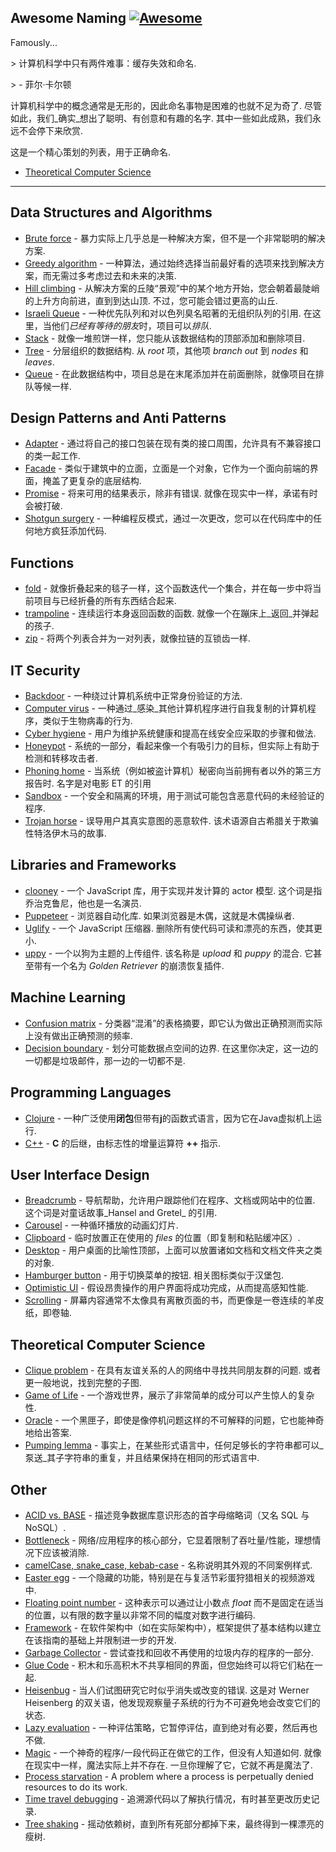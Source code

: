 <div class="github-widget" data-repo="gruhn/awesome-naming"></div>

## Awesome Naming [![Awesome](https://awesome.re/badge.svg)](https://awesome.re)

<!-- lint disable no-repeat-punctuation -->
Famously...
<!-- lint enable no-repeat-punctuation -->

&gt; 计算机科学中只有两件难事：缓存失效和命名.
> 
&gt; - 菲尔·卡尔顿

计算机科学中的概念通常是无形的，因此命名事物是困难的也就不足为奇了.
尽管如此，我们_确实_想出了聪明、有创意和有趣的名字.
其中一些如此成熟，我们永远不会停下来欣赏.

这是一个精心策划的列表，用于正确命名.


- [Theoretical Computer Science](#theoretical-computer-science) 

---

## Data Structures and Algorithms

- [Brute force](https://en.m.wikipedia.org/wiki/Brute-force_search) - 暴力实际上几乎总是一种解决方案，但不是一个非常聪明的解决方案.
- [Greedy algorithm](https://en.wikipedia.org/wiki/Greedy_algorithm) - 一种算法，通过始终选择当前最好看的选项来找到解决方案，而无需过多考虑过去和未来的决策.
- [Hill climbing](https://en.wikipedia.org/wiki/Hill_climbing)  - 从解决方案的丘陵“景观”中的某个地方开始，您会朝着最陡峭的上升方向前进，直到到达山顶. 不过，您可能会错过更高的山丘. 
- [Israeli Queue](https://rapidapi.com/blog/israeli-queues-exploring-a-bizarre-data-structure/)  - 一种优先队列和对以色列臭名昭著的无组织队列的引用. 在这里，当他们*已经有等待的朋友*时，项目可以*排队*.
- [Stack](https://en.wikipedia.org/wiki/Stack_(abstract_data_type)) - 就像一堆煎饼一样，您只能从该数据结构的顶部添加和删除项目.
- [Tree](https://en.wikipedia.org/wiki/Tree_(data_structure) ) - 分层组织的数据结构. 从 _root_ 项，其他项 _branch out_ 到 _nodes_ 和 _leaves_.
- [Queue](https://en.wikipedia.org/wiki/Queue_(abstract_data_type)) - 在此数据结构中，项目总是在末尾添加并在前面删除，就像项目在排队等候一样.

## Design Patterns and Anti Patterns

- [Adapter](https://en.wikipedia.org/wiki/Adapter_pattern) - 通过将自己的接口包装在现有类的接口周围，允许具有不兼容接口的类一起工作.
- [Facade](https://en.wikipedia.org/wiki/Facade_pattern) - 类似于建筑中的立面，立面是一个对象，它作为一个面向前端的界面，掩盖了更复杂的底层结构.
- [Promise](https://en.wikipedia.org/wiki/Futures_and_promises)  - 将来可用的结果表示，除非有错误. 就像在现实中一样，承诺有时会被打破.
- [Shotgun surgery](https://en.wikipedia.org/wiki/Shotgun_surgery) - 一种编程反模式，通过一次更改，您可以在代码库中的任何地方疯狂添加代码.

## Functions

- [fold](https://en.wikipedia.org/wiki/Fold_(higher-order_function)) - 就像折叠起来的毯子一样，这个函数迭代一个集合，并在每一步中将当前项目与已经折叠的所有东西结合起来.
- [trampoline](https://clojuredocs.org/clojure.core/trampoline)  - 连续运行本身返回函数的函数. 就像一个在蹦床上_返回_并弹起的孩子. 
- [zip](https://hackage.haskell.org/package/base-4.12.0.0/docs/Prelude.html#v:zip) - 将两个列表合并为一对列表，就像拉链的互锁齿一样.

## IT Security

- [Backdoor](https://en.wikipedia.org/wiki/Backdoor_(computing)) - 一种绕过计算机系统中正常身份验证的方法.
- [Computer virus](https://en.wikipedia.org/wiki/Computer_virus) - 一种通过_感染_其他计算机程序进行自我复制的计算机程序，类似于生物病毒的行为.
- [Cyber hygiene](https://digitalguardian.com/blog/what-cyber-hygiene-definition-cyber-hygiene-benefits-best-practices-and-more) - 用户为维护系统健康和提高在线安全应采取的步骤和做法.
- [Honeypot](https://en.wikipedia.org/wiki/Honeypot_(computing)) - 系统的一部分，看起来像一个有吸引力的目标，但实际上有助于检测和转移攻击者.
- [Phoning home](https://en.wikipedia.org/wiki/Phoning_home)  - 当系统（例如被盗计算机）秘密向当前拥有者以外的第三方报告时. 名字是对电影 ET 的引用
- [Sandbox](https://en.wikipedia.org/wiki/Sandbox_(computer_security)) - 一个安全和隔离的环境，用于测试可能包含恶意代码的未经验证的程序.
- [Trojan horse](https://en.wikipedia.org/wiki/Trojan_horse_(computing) ) - 误导用户其真实意图的恶意软件. 该术语源自古希腊关于欺骗性特洛伊木马的故事. 

## Libraries and Frameworks

- [clooney](https://github.com/GoogleChromeLabs/clooney)  - 一个 JavaScript 库，用于实现并发计算的 actor 模型. 这个词是指乔治克鲁尼，他也是一名演员.
- [Puppeteer](https://github.com/puppeteer/puppeteer)  - 浏览器自动化库. 如果浏览器是木偶，这就是木偶操纵者.
- [Uglify](https://github.com/mishoo/UglifyJS)  - 一个 JavaScript 压缩器. 删除所有使代码可读和漂亮的东西，使其更小.
- [uppy](https://github.com/transloadit/uppy)  - 一个以狗为主题的上传组件. 该名称是 _upload_ 和 _puppy_ 的混合. 它甚至带有一个名为 _Golden Retriever_ 的崩溃恢复插件.

## Machine Learning

- [Confusion matrix](https://en.wikipedia.org/wiki/Confusion_matrix) - 分类器“混淆”的表格摘要，即它认为做出正确预测而实际上没有做出正确预测的频率.
- [Decision boundary](https://en.wikipedia.org/wiki/Decision_boundary)  - 划分可能数据点空间的边界. 在这里你决定，这一边的一切都是垃圾邮件，那一边的一切都不是. 

## Programming Languages

- [Clojure](https://clojure.org/) - 一种广泛使用**闭包**但带有**j**的函数式语言，因为它在Java虚拟机上运行.
- [C++](https://en.wikipedia.org/wiki/C%2B%2B#External_links) - **C** 的后继，由标志性的增量运算符 **++** 指示.

## User Interface Design

- [Breadcrumb](https://en.wikipedia.org/wiki/Breadcrumb_(navigation) ) - 导航帮助，允许用户跟踪他们在程序、文档或网站中的位置. 这个词是对童话故事_Hansel and Gretel_ 的引用.
- [Carousel](https://www.nngroup.com/articles/designing-effective-carousels/) - 一种循环播放的动画幻灯片.
- [Clipboard](https://en.wikipedia.org/wiki/Clipboard_(computing)) - 临时放置正在使用的 _files_ 的位置（即复制和粘贴缓冲区）.
- [Desktop](https://en.wikipedia.org/wiki/Desktop_metaphor) - 用户桌面的比喻性顶部，上面可以放置诸如文档和文档文件夹之类的对象.
- [Hamburger button](https://en.wikipedia.org/wiki/Hamburger_button)  - 用于切换菜单的按钮. 相关图标类似于汉堡包.
- [Optimistic UI](https://uxplanet.org/optimistic-1000-34d9eefe4c05) - 假设昂贵操作的用户界面将成功完成，从而提高感知性能.
- [Scrolling](https://en.wikipedia.org/wiki/Scrolling) - 屏幕内容通常不太像具有离散页面的书，而更像是一卷连续的羊皮纸，即卷轴.

## Theoretical Computer Science

- [Clique problem](https://en.wikipedia.org/wiki/Clique_problem)  - 在具有友谊关系的人的网络中寻找共同朋友群的问题. 或者更一般地说，找到完整的子图.
- [Game of Life](https://en.wikipedia.org/wiki/Conway%27s_Game_of_Life) - 一个游戏世界，展示了非常简单的成分可以产生惊人的复杂性.
- [Oracle](https://en.wikipedia.org/wiki/Oracle_machine) - 一个黑匣子，即使是像停机问题这样的不可解释的问题，它也能神奇地给出答案. 
- [Pumping lemma](https://en.wikipedia.org/wiki/Pumping_lemma) - 事实上，在某些形式语言中，任何足够长的字符串都可以_泵送_其子字符串的重复，并且结果保持在相同的形式语言中.

## Other

- [ACID vs. BASE](https://www.johndcook.com/blog/2009/07/06/brewer-cap-theorem-base/) - 描述竞争数据库意识形态的首字母缩略词（又名 SQL 与 NoSQL）. 
- [Bottleneck](https://en.wikipedia.org/wiki/Bottleneck#Computing) - 网络/应用程序的核心部分，它显着限制了吞吐量/性能，理想情况下应该被消除.
- [camelCase, snake_case, kebab-case](https://en.wikipedia.org/wiki/Letter_case#Special_case_styles) - 名称说明其外观的不同案例样式.
- [Easter egg](https://en.wikipedia.org/wiki/Easter_egg_(media)) - 一个隐藏的功能，特别是在与复活节彩蛋狩猎相关的视频游戏中.
- [Floating point number](https://floating-point-gui.de/formats/fp/) - 这种表示可以通过让小数点 _float_ 而不是固定在适当的位置，以有限的数字量以非常不同的幅度对数字进行编码.
- [Framework](https://en.wikipedia.org/wiki/Software_framework) - 在软件架构中（如在实际架构中），框架提供了基本结构以建立在该指南的基础上并限制进一步的开发.
- [Garbage Collector](https://en.m.wikipedia.org/wiki/Garbage_collection_(computer_science)) - 尝试查找和回收不再使用的垃圾内存的程序的一部分.
- [Glue Code](https://en.wikipedia.org/wiki/Glue_code) - 积木和乐高积木不共享相同的界面，但您始终可以将它们粘在一起.
- [Heisenbug](https://en.wikipedia.org/wiki/Heisenbug)  - 当人们试图研究它时似乎消失或改变的错误. 这是对 Werner Heisenberg 的双关语，他发现观察量子系统的行为不可避免地会改变它们的状态.
- [Lazy evaluation](https://en.wikipedia.org/wiki/Lazy_evaluation) - 一种评估策略，它暂停评估，直到绝对有必要，然后再也不做.
- [Magic](https://en.wikipedia.org/wiki/Magic_(programming) ) - 一个神奇的程序/一段代码正在做它的工作，但没有人知道如何. 就像在现实中一样，魔法实际上并不存在. 一旦你理解了它，它就不再是魔法了.
- [Process starvation](https://en.wikipedia.org/wiki/Starvation_(computer_science)) - A problem where a process is perpetually denied resources to do its work.
- [Time travel debugging](https://en.wikipedia.org/wiki/Time_travel_debugging) - 追溯源代码以了解执行情况，有时甚至更改历史记录.
- [Tree shaking](https://en.wikipedia.org/wiki/Tree_shaking) - 摇动依赖树，直到所有死部分都掉下来，最终得到一棵漂亮的瘦树.
